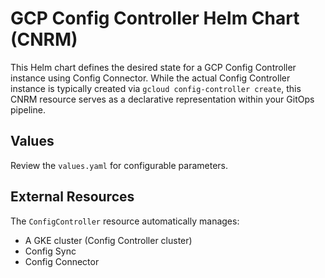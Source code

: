 # GCP Config Controller Helm Chart (CNRM)

This Helm chart defines the desired state for a GCP Config Controller instance using Config Connector.
While the actual Config Controller instance is typically created via `gcloud config-controller create`,
this CNRM resource serves as a declarative representation within your GitOps pipeline.

## Values

Review the `values.yaml` for configurable parameters.

## External Resources

The `ConfigController` resource automatically manages:
*   A GKE cluster (Config Controller cluster)
*   Config Sync
*   Config Connector